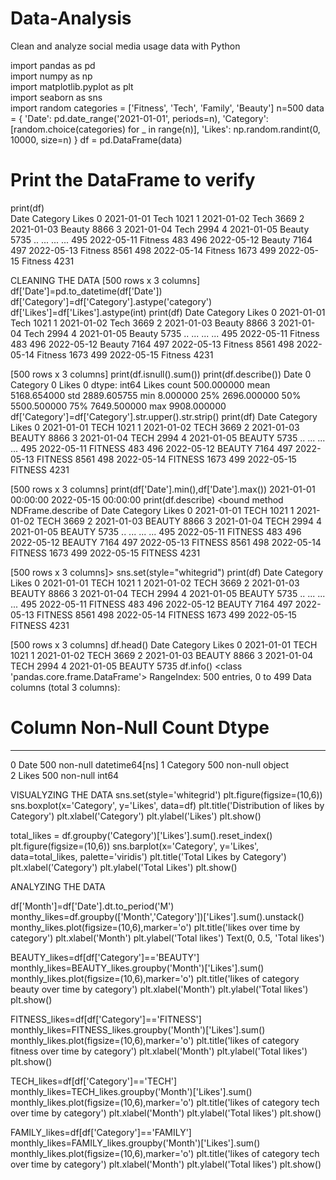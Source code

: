 # Data-Analysis
Clean and analyze social media usage data with Python

import pandas as pd          
import numpy as np             
import matplotlib.pyplot as plt  
import seaborn as sns         
import random
categories = ['Fitness', 'Tech', 'Family', 'Beauty']
n=500
data = {
    'Date': pd.date_range('2021-01-01', periods=n),
    'Category': [random.choice(categories) for _ in range(n)],
    'Likes': np.random.randint(0, 10000, size=n)
}
df = pd.DataFrame(data)

# Print the DataFrame to verify
print(df)   
          Date Category  Likes
0   2021-01-01     Tech   1021
1   2021-01-02     Tech   3669
2   2021-01-03   Beauty   8866
3   2021-01-04     Tech   2994
4   2021-01-05   Beauty   5735
..         ...      ...    ...
495 2022-05-11  Fitness    483
496 2022-05-12   Beauty   7164
497 2022-05-13  Fitness   8561
498 2022-05-14  Fitness   1673
499 2022-05-15  Fitness   4231

CLEANING THE DATA
[500 rows x 3 columns]
df['Date']=pd.to_datetime(df['Date'])
df['Category']=df['Category'].astype('category')
df['Likes']=df['Likes'].astype(int)
print(df)
          Date Category  Likes
0   2021-01-01     Tech   1021
1   2021-01-02     Tech   3669
2   2021-01-03   Beauty   8866
3   2021-01-04     Tech   2994
4   2021-01-05   Beauty   5735
..         ...      ...    ...
495 2022-05-11  Fitness    483
496 2022-05-12   Beauty   7164
497 2022-05-13  Fitness   8561
498 2022-05-14  Fitness   1673
499 2022-05-15  Fitness   4231

[500 rows x 3 columns]
print(df.isnull().sum())
print(df.describe())
Date        0
Category    0
Likes       0
dtype: int64
             Likes
count   500.000000
mean   5168.654000
std    2889.605755
min       8.000000
25%    2696.000000
50%    5500.500000
75%    7649.500000
max    9908.000000
df['Category']=df['Category'].str.upper().str.strip()
print(df)
          Date Category  Likes
0   2021-01-01     TECH   1021
1   2021-01-02     TECH   3669
2   2021-01-03   BEAUTY   8866
3   2021-01-04     TECH   2994
4   2021-01-05   BEAUTY   5735
..         ...      ...    ...
495 2022-05-11  FITNESS    483
496 2022-05-12   BEAUTY   7164
497 2022-05-13  FITNESS   8561
498 2022-05-14  FITNESS   1673
499 2022-05-15  FITNESS   4231

[500 rows x 3 columns]
print(df['Date'].min(),df['Date'].max())
2021-01-01 00:00:00 2022-05-15 00:00:00
print(df.describe)
<bound method NDFrame.describe of           Date Category  Likes
0   2021-01-01     TECH   1021
1   2021-01-02     TECH   3669
2   2021-01-03   BEAUTY   8866
3   2021-01-04     TECH   2994
4   2021-01-05   BEAUTY   5735
..         ...      ...    ...
495 2022-05-11  FITNESS    483
496 2022-05-12   BEAUTY   7164
497 2022-05-13  FITNESS   8561
498 2022-05-14  FITNESS   1673
499 2022-05-15  FITNESS   4231

[500 rows x 3 columns]>
sns.set(style="whitegrid")
print(df)
          Date Category  Likes
0   2021-01-01     TECH   1021
1   2021-01-02     TECH   3669
2   2021-01-03   BEAUTY   8866
3   2021-01-04     TECH   2994
4   2021-01-05   BEAUTY   5735
..         ...      ...    ...
495 2022-05-11  FITNESS    483
496 2022-05-12   BEAUTY   7164
497 2022-05-13  FITNESS   8561
498 2022-05-14  FITNESS   1673
499 2022-05-15  FITNESS   4231

[500 rows x 3 columns]
df.head()
Date	Category	Likes
0	2021-01-01	TECH	1021
1	2021-01-02	TECH	3669
2	2021-01-03	BEAUTY	8866
3	2021-01-04	TECH	2994
4	2021-01-05	BEAUTY	5735
df.info()
<class 'pandas.core.frame.DataFrame'>
RangeIndex: 500 entries, 0 to 499
Data columns (total 3 columns):
 #   Column    Non-Null Count  Dtype         
---  ------    --------------  -----         
 0   Date      500 non-null    datetime64[ns]
 1   Category  500 non-null    object        
 2   Likes     500 non-null    int64         


VISUALYZING THE DATA
sns.set(style='whitegrid')
plt.figure(figsize=(10,6))
sns.boxplot(x='Category', y='Likes', data=df)
plt.title('Distribution of likes by Category')
plt.xlabel('Category')
plt.ylabel('Likes')
plt.show()

total_likes = df.groupby('Category')['Likes'].sum().reset_index()
plt.figure(figsize=(10,6))
sns.barplot(x='Category', y='Likes', data=total_likes, palette='viridis')
plt.title('Total Likes by Category')
plt.xlabel('Category')
plt.ylabel('Total Likes')
plt.show()

ANALYZING THE DATA

df['Month']=df['Date'].dt.to_period('M')
monthy_likes=df.groupby(['Month','Category'])['Likes'].sum().unstack()
monthy_likes.plot(figsize=(10,6),marker='o')
plt.title('likes over time by category')
plt.xlabel('Month')
plt.ylabel('Total likes')
Text(0, 0.5, 'Total likes')

BEAUTY_likes=df[df['Category']=='BEAUTY']
monthly_likes=BEAUTY_likes.groupby('Month')['Likes'].sum()
monthly_likes.plot(figsize=(10,6),marker='o')
plt.title('likes of category beauty  over time by category')
plt.xlabel('Month')
plt.ylabel('Total likes')
plt.show()

FITNESS_likes=df[df['Category']=='FITNESS']
monthly_likes=FITNESS_likes.groupby('Month')['Likes'].sum()
monthly_likes.plot(figsize=(10,6),marker='o')
plt.title('likes of category fitness over time by category')
plt.xlabel('Month')
plt.ylabel('Total likes')
plt.show()

TECH_likes=df[df['Category']=='TECH']
monthly_likes=TECH_likes.groupby('Month')['Likes'].sum()
monthly_likes.plot(figsize=(10,6),marker='o')
plt.title('likes of category tech over time by category')
plt.xlabel('Month')
plt.ylabel('Total likes')
plt.show()

FAMILY_likes=df[df['Category']=='FAMILY']
monthly_likes=FAMILY_likes.groupby('Month')['Likes'].sum()
monthly_likes.plot(figsize=(10,6),marker='o')
plt.title('likes of category tech over time by category')
plt.xlabel('Month')
plt.ylabel('Total likes')
plt.show()

